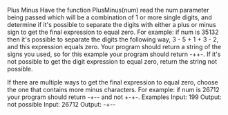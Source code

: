 Plus Minus
Have the function PlusMinus(num) read the num parameter being passed which will be a combination of 1 or more single digits, and determine if it's possible to separate the digits with either a plus or minus sign to get the final expression to equal zero. For example: if num is 35132 then it's possible to separate the digits the following way, 3 - 5 + 1 + 3 - 2, and this expression equals zero. Your program should return a string of the signs you used, so for this example your program should return -++-. If it's not possible to get the digit expression to equal zero, return the string not possible. 

If there are multiple ways to get the final expression to equal zero, choose the one that contains more minus characters. For example: if num is 26712 your program should return -+-- and not +-+-. 
Examples
Input: 199 
Output: not possible
Input: 26712 
Output: -+--
